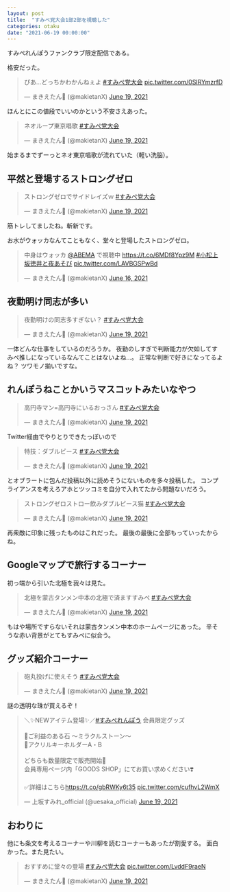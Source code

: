 ```yaml
---
layout: post
title:  "すみぺ党大会1部2部を視聴した"
categories: otaku
date: "2021-06-19 00:00:00"
---
```


すみぺれんぽうファンクラブ限定配信である。

格安だった。

<blockquote class="twitter-tweet tw-align-center"><p lang="ja" dir="ltr">ぴあ...どっちかわかんねぇよ <a href="https://twitter.com/hashtag/%E3%81%99%E3%81%BF%E3%81%BA%E5%85%9A%E5%A4%A7%E4%BC%9A?src=hash&amp;ref_src=twsrc%5Etfw">#すみぺ党大会</a> <a href="https://t.co/0SIRYmzrfD">pic.twitter.com/0SIRYmzrfD</a></p>&mdash; まきえたん🥦 (@makietanX) <a href="https://twitter.com/makietanX/status/1406123225516449792?ref_src=twsrc%5Etfw">June 19, 2021</a></blockquote> <script async src="https://platform.twitter.com/widgets.js" charset="utf-8"></script>

ほんとにこの値段でいいのかという不安さえあった。

<blockquote class="twitter-tweet tw-align-center"><p lang="ja" dir="ltr">ネオループ東京唱歌 <a href="https://twitter.com/hashtag/%E3%81%99%E3%81%BF%E3%81%BA%E5%85%9A%E5%A4%A7%E4%BC%9A?src=hash&amp;ref_src=twsrc%5Etfw">#すみぺ党大会</a></p>&mdash; まきえたん🥦 (@makietanX) <a href="https://twitter.com/makietanX/status/1406181647305777153?ref_src=twsrc%5Etfw">June 19, 2021</a></blockquote> <script async src="https://platform.twitter.com/widgets.js" charset="utf-8"></script>

始まるまでずーっとネオ東京唱歌が流れていた（軽い洗脳）。

## 平然と登場するストロングゼロ

<blockquote class="twitter-tweet tw-align-center"><p lang="ja" dir="ltr">ストロングゼロでサイドレイズｗ <a href="https://twitter.com/hashtag/%E3%81%99%E3%81%BF%E3%81%BA%E5%85%9A%E5%A4%A7%E4%BC%9A?src=hash&amp;ref_src=twsrc%5Etfw">#すみぺ党大会</a></p>&mdash; まきえたん🥦 (@makietanX) <a href="https://twitter.com/makietanX/status/1406198998147297282?ref_src=twsrc%5Etfw">June 19, 2021</a></blockquote> <script async src="https://platform.twitter.com/widgets.js" charset="utf-8"></script>

筋トレしてましたね。斬新です。

お水がウォッカなんてこともなく、堂々と登場したストロングゼロ。

<blockquote class="twitter-tweet tw-align-center"><p lang="ja" dir="ltr">中身はウォッカ <a href="https://twitter.com/ABEMA?ref_src=twsrc%5Etfw">@ABEMA</a> で視聴中 <a href="https://t.co/6MDf8Ypz9M">https://t.co/6MDf8Ypz9M</a> <a href="https://twitter.com/hashtag/%E5%B0%8F%E6%9D%BE%E4%B8%8A%E5%9D%82%E5%BE%B3%E4%BA%95%E3%81%A8%E5%A4%9C%E3%81%82%E3%81%9D%E3%81%B3?src=hash&amp;ref_src=twsrc%5Etfw">#小松上坂徳井と夜あそび</a> <a href="https://t.co/LAVBGSPwBd">pic.twitter.com/LAVBGSPwBd</a></p>&mdash; まきえたん🥦 (@makietanX) <a href="https://twitter.com/makietanX/status/1405158344143212552?ref_src=twsrc%5Etfw">June 16, 2021</a></blockquote> <script async src="https://platform.twitter.com/widgets.js" charset="utf-8"></script>

## 夜勤明け同志が多い

<blockquote class="twitter-tweet tw-align-center"><p lang="ja" dir="ltr">夜勤明けの同志多すぎない？ <a href="https://twitter.com/hashtag/%E3%81%99%E3%81%BF%E3%81%BA%E5%85%9A%E5%A4%A7%E4%BC%9A?src=hash&amp;ref_src=twsrc%5Etfw">#すみぺ党大会</a></p>&mdash; まきえたん🥦 (@makietanX) <a href="https://twitter.com/makietanX/status/1406186704801722368?ref_src=twsrc%5Etfw">June 19, 2021</a></blockquote> <script async src="https://platform.twitter.com/widgets.js" charset="utf-8"></script>

一体どんな仕事をしているのだろうか。
夜勤のしすぎで判断能力が欠如してすみぺ推しになっているなんてことはないよね...。
正常な判断で好きになってるよね？
ツワモノ揃いですな。

## れんぽうねことかいうマスコットみたいなやつ

<blockquote class="twitter-tweet tw-align-center"><p lang="ja" dir="ltr">高円寺マン=高円寺にいるおっさん <a href="https://twitter.com/hashtag/%E3%81%99%E3%81%BF%E3%81%BA%E5%85%9A%E5%A4%A7%E4%BC%9A?src=hash&amp;ref_src=twsrc%5Etfw">#すみぺ党大会</a></p>&mdash; まきえたん🥦 (@makietanX) <a href="https://twitter.com/makietanX/status/1406136712951001091?ref_src=twsrc%5Etfw">June 19, 2021</a></blockquote> <script async src="https://platform.twitter.com/widgets.js" charset="utf-8"></script>

Twitter経由でやりとりできたっぽいので

<blockquote class="twitter-tweet tw-align-center"><p lang="ja" dir="ltr">特技：ダブルピース <a href="https://twitter.com/hashtag/%E3%81%99%E3%81%BF%E3%81%BA%E5%85%9A%E5%A4%A7%E4%BC%9A?src=hash&amp;ref_src=twsrc%5Etfw">#すみぺ党大会</a></p>&mdash; まきえたん🥦 (@makietanX) <a href="https://twitter.com/makietanX/status/1406190781002502152?ref_src=twsrc%5Etfw">June 19, 2021</a></blockquote> <script async src="https://platform.twitter.com/widgets.js" charset="utf-8"></script>

とオブラートに包んだ投稿以外に読めそうにないものを多々投稿した。
コンプライアンスを考えろアホとツッコミを自分で入れてたから問題ないだろう。

<blockquote class="twitter-tweet tw-align-center"><p lang="ja" dir="ltr">ストロングゼロストロー飲みダブルピース猫 <a href="https://twitter.com/hashtag/%E3%81%99%E3%81%BF%E3%81%BA%E5%85%9A%E5%A4%A7%E4%BC%9A?src=hash&amp;ref_src=twsrc%5Etfw">#すみぺ党大会</a></p>&mdash; まきえたん🥦 (@makietanX) <a href="https://twitter.com/makietanX/status/1406211919258603528?ref_src=twsrc%5Etfw">June 19, 2021</a></blockquote> <script async src="https://platform.twitter.com/widgets.js" charset="utf-8"></script>

再衆敵に印象に残ったものはこれだった。
最後の最後に全部もっていったからね。

## Googleマップで旅行するコーナー

初っ端から引いた北極を我々は見た。

<blockquote class="twitter-tweet tw-align-center"><p lang="ja" dir="ltr">北極を蒙古タンメン中本の北極で済ますすみぺ <a href="https://twitter.com/hashtag/%E3%81%99%E3%81%BF%E3%81%BA%E5%85%9A%E5%A4%A7%E4%BC%9A?src=hash&amp;ref_src=twsrc%5Etfw">#すみぺ党大会</a></p>&mdash; まきえたん🥦 (@makietanX) <a href="https://twitter.com/makietanX/status/1406147022432833536?ref_src=twsrc%5Etfw">June 19, 2021</a></blockquote> <script async src="https://platform.twitter.com/widgets.js" charset="utf-8"></script>

もはや場所ですらないそれは蒙古タンメン中本のホームページにあった。
辛そうな赤い背景がとてもすみぺに似合う。

## グッズ紹介コーナー

<blockquote class="twitter-tweet tw-align-center"><p lang="ja" dir="ltr">砲丸投げに使えそう <a href="https://twitter.com/hashtag/%E3%81%99%E3%81%BF%E3%81%BA%E5%85%9A%E5%A4%A7%E4%BC%9A?src=hash&amp;ref_src=twsrc%5Etfw">#すみぺ党大会</a></p>&mdash; まきえたん🥦 (@makietanX) <a href="https://twitter.com/makietanX/status/1406208172751130628?ref_src=twsrc%5Etfw">June 19, 2021</a></blockquote> <script async src="https://platform.twitter.com/widgets.js" charset="utf-8"></script>

謎の透明な珠が買えるぞ！

<blockquote class="twitter-tweet tw-align-center"><p lang="ja" dir="ltr">＼✨NEWアイテム登場✨／<a href="https://twitter.com/hashtag/%E3%81%99%E3%81%BF%E3%81%BA%E3%82%8C%E3%82%93%E3%81%BD%E3%81%86?src=hash&amp;ref_src=twsrc%5Etfw">#すみぺれんぽう</a> 会員限定グッズ<br><br>🔮ご利益のある石 ～ミラクルストーン～<br>👑アクリルキーホルダーA・B<br><br>どちらも数量限定で販売開始👏<br>会員専用ページ内「GOODS SHOP」にてお買い求めください❣️<br><br>✅詳細はこちら<a href="https://t.co/gbRWKy6t35">https://t.co/gbRWKy6t35</a> <a href="https://t.co/cufhvL2WmX">pic.twitter.com/cufhvL2WmX</a></p>&mdash; 上坂すみれ_official (@uesaka_official) <a href="https://twitter.com/uesaka_official/status/1406226333378641923?ref_src=twsrc%5Etfw">June 19, 2021</a></blockquote> <script async src="https://platform.twitter.com/widgets.js" charset="utf-8"></script>

## おわりに

他にも条文を考えるコーナーや川柳を読むコーナーもあったが割愛する。
面白かった。また見たい。

<blockquote class="twitter-tweet tw-align-center"><p lang="ja" dir="ltr">おすすめに堂々の登場 <a href="https://twitter.com/hashtag/%E3%81%99%E3%81%BF%E3%81%BA%E5%85%9A%E5%A4%A7%E4%BC%9A?src=hash&amp;ref_src=twsrc%5Etfw">#すみぺ党大会</a> <a href="https://t.co/LvddF9raeN">pic.twitter.com/LvddF9raeN</a></p>&mdash; まきえたん🥦 (@makietanX) <a href="https://twitter.com/makietanX/status/1406213223565742081?ref_src=twsrc%5Etfw">June 19, 2021</a></blockquote> <script async src="https://platform.twitter.com/widgets.js" charset="utf-8"></script>
